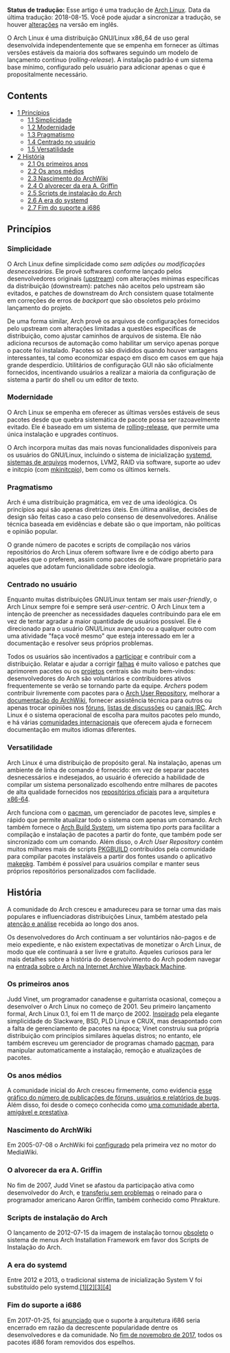 **Status de tradução:** Esse artigo é uma tradução de [Arch Linux](/index.php/Arch_Linux "Arch Linux"). Data da última tradução: 2018-08-15\. Você pode ajudar a sincronizar a tradução, se houver [alterações](https://wiki.archlinux.org/index.php?title=Arch_Linux&diff=0&oldid=534849) na versão em inglês.

O Arch Linux é uma distribuição GNU/Linux x86_64 de uso geral desenvolvida independentemente que se empenha em fornecer as últimas versões estáveis da maioria dos softwares seguindo um modelo de lançamento contínuo (*rolling-release*). A instalação padrão é um sistema base mínimo, configurado pelo usuário para adicionar apenas o que é propositalmente necessário.

## Contents

*   [1 Princípios](#Princ.C3.ADpios)
    *   [1.1 Simplicidade](#Simplicidade)
    *   [1.2 Modernidade](#Modernidade)
    *   [1.3 Pragmatismo](#Pragmatismo)
    *   [1.4 Centrado no usuário](#Centrado_no_usu.C3.A1rio)
    *   [1.5 Versatilidade](#Versatilidade)
*   [2 História](#Hist.C3.B3ria)
    *   [2.1 Os primeiros anos](#Os_primeiros_anos)
    *   [2.2 Os anos médios](#Os_anos_m.C3.A9dios)
    *   [2.3 Nascimento do ArchWiki](#Nascimento_do_ArchWiki)
    *   [2.4 O alvorecer da era A. Griffin](#O_alvorecer_da_era_A._Griffin)
    *   [2.5 Scripts de instalação do Arch](#Scripts_de_instala.C3.A7.C3.A3o_do_Arch)
    *   [2.6 A era do systemd](#A_era_do_systemd)
    *   [2.7 Fim do suporte a i686](#Fim_do_suporte_a_i686)

## Princípios

### Simplicidade

O Arch Linux define simplicidade como *sem adições ou modificações desnecessárias*. Ele provê softwares conforme lançado pelos desenvolvedores originais ([upstream](https://en.wikipedia.org/wiki/Upstream_(software_development) "wikipedia:Upstream (software development)")) com alterações mínimas específicas da distribuição (downstream): patches não aceitos pelo upstream são evitados, e patches de downstream do Arch consistem quase totalmente em correções de erros de *backport* que são obsoletos pelo próximo lançamento do projeto.

De uma forma similar, Arch provê os arquivos de configurações fornecidos pelo upstream com alterações limitadas a questões específicas de distribuição, como ajustar caminhos de arquivos de sistema. Ele não adiciona recursos de automação como habilitar um serviço apenas porque o pacote foi instalado. Pacotes só são divididos quando houver vantagens interessantes, tal como economizar espaço em disco em casos em que haja grande desperdício. Utilitários de configuração GUI não são oficialmente fornecidos, incentivando usuários a realizar a maioria da configuração de sistema a partir do shell ou um editor de texto.

### Modernidade

O Arch Linux se empenha em oferecer as últimas versões estáveis de seus pacotes desde que quebra sistemática de pacote possa ser razoavelmente evitado. Ele é baseado em um sistema de [rolling-release](https://en.wikipedia.org/wiki/pt:Rolling_release "wikipedia:pt:Rolling release"), que permite uma única instalação e upgrades contínuos.

O Arch incorpora muitas das mais novas funcionalidades disponíveis para os usuários do GNU/Linux, incluindo o sistema de inicialização [systemd](/index.php/Systemd_(Portugu%C3%AAs) "Systemd (Português)"), [sistemas de arquivos](/index.php/File_systems "File systems") modernos, LVM2, RAID via software, suporte ao udev e initcpio (com [mkinitcpio](/index.php/Mkinitcpio "Mkinitcpio")), bem como os últimos kernels.

### Pragmatismo

Arch é uma distribuição pragmática, em vez de uma ideológica. Os princípios aqui são apenas diretrizes úteis. Em última análise, decisões de design são feitas caso a caso pelo consenso de desenvolvedores. Análise técnica baseada em evidências e debate são o que importam, não políticas e opinião popular.

O grande número de pacotes e scripts de compilação nos vários repositórios do Arch Linux oferem software livre e de código aberto para aqueles que o preferem, assim como pacotes de software proprietário para aqueles que adotam funcionalidade sobre ideologia.

### Centrado no usuário

Enquanto muitas distribuições GNU/Linux tentam ser mais *user-friendly*, o Arch Linux sempre foi e sempre será *user-centric*. O Arch Linux tem a intenção de preencher as necessidades daqueles contribuindo para ele em vez de tentar agradar a maior quantidade de usuários possível. Ele é direcionado para o usuário GNU/Linux avançado ou a qualquer outro com uma atividade "faça você mesmo" que esteja interessado em ler a documentação e resolver seus próprios problemas.

Todos os usuários são incentivados a [participar](/index.php/Getting_involved_(Portugu%C3%AAs) "Getting involved (Português)") e contribuir com a distribuição. Relatar e ajudar a corrigir [falhas](https://bugs.archlinux.org/) é muito valioso e patches que aprimorem pacotes ou os [projetos](https://projects.archlinux.org/) centrais são muito bem-vindos: desenvolvedores do Arch são voluntários e contribuidores ativos frequentemente se verão se tornando parte da equipe. *Archers* podem contribuir livremente com pacotes para o [Arch User Repository](/index.php/Arch_User_Repository_(Portugu%C3%AAs) "Arch User Repository (Português)"), melhorar a [documentação do ArchWiki](/index.php/P%C3%A1gina_principal "Página principal"), fornecer assistência técnica para outros ou apenas trocar opiniões nos [fóruns](https://bbs.archlinux.org/), [listas de discussões](https://mailman.archlinux.org/mailman/listinfo/) ou [canais IRC](/index.php/Canais_IRC "Canais IRC"). Arch Linux é o sistema operacional de escolha para muitos pacotes pelo mundo, e há várias [comunidades internacionais](/index.php/Comunidades_internacionais "Comunidades internacionais") que oferecem ajuda e fornecem documentação em muitos idiomas diferentes.

### Versatilidade

Arch Linux é uma distribuição de propósito geral. Na instalação, apenas um ambiente de linha de comando é fornecido: em vez de separar pacotes desnecessários e indesejados, ao usuário é oferecido a habilidade de compilar um sistema personalizado escolhendo entre milhares de pacotes de alta qualidade fornecidos nos [repositórios oficiais](/index.php/Reposit%C3%B3rios_oficiais "Repositórios oficiais") para a arquitetura [x86-64](https://en.wikipedia.org/wiki/pt:AMD64 "wikipedia:pt:AMD64").

Arch funciona com o [pacman](/index.php/Pacman_(Portugu%C3%AAs) "Pacman (Português)"), um gerenciador de pacotes leve, simples e rápido que permite atualizar todo o sistema com apenas um comando. Arch também fornece o [Arch Build System](/index.php/Arch_Build_System_(Portugu%C3%AAs) "Arch Build System (Português)"), um sistema tipo *ports* para facilitar a compilação e instalação de pacotes a partir do fonte, que também pode ser sincronizado com um comando. Além disso, o *Arch User Repository* contém muitos milhares mais de scripts [PKGBUILD](/index.php/PKGBUILD_(Portugu%C3%AAs) "PKGBUILD (Português)") contribuídos pela comunidade para compilar pacotes instaláveis a partir dos fontes usando o aplicativo [makepkg](/index.php/Makepkg_(Portugu%C3%AAs) "Makepkg (Português)"). Também é possível para usuários compilar e manter seus próprios repositórios personalizados com facilidade.

## História

A comunidade do Arch cresceu e amadureceu para se tornar uma das mais populares e influenciadoras distribuições Linux, também atestado pela [atenção e análise](/index.php/An%C3%A1lises_sobre_o_Arch_Linux "Análises sobre o Arch Linux") recebida ao longo dos anos.

Os desenvolvedores do Arch continuam a ser voluntários não-pagos e de meio expediente, e não existem expectativas de monetizar o Arch Linux, de modo que ele continuará a ser livre e gratuito. Aqueles curiosos para ler mais detalhes sobre a história do desenvolvimento do Arch podem navegar na [entrada sobre o Arch na Internet Archive Wayback Machine](http://web.archive.org/web/*/archlinux.org).

### Os primeiros anos

Judd Vinet, um programador canadense e guitarrista ocasional, começou a desenvolver o Arch Linux no começo de 2001\. Seu primeiro lançamento formal, Arch Linux 0.1, foi em 11 de março de 2002\. [Inspirado](https://distrowatch.com/dwres.php?resource=interview-arch) pela elegante simplicidade do Slackware, BSD, PLD Linux e CRUX, mas desapontado com a falta de gerenciamento de pacotes na época; Vinet construiu sua própria distribuição com princípios similares àquelas distros; no entanto, ele também escreveu um gerenciador de programas chamado [pacman](/index.php/Pacman_(Portugu%C3%AAs) "Pacman (Português)"), para manipular automaticamente a instalação, remoção e atualizações de pacotes.

### Os anos médios

A comunidade inicial do Arch cresceu firmemente, como evidencia [esse gráfico do número de publicações de fóruns, usuários e relatórios de bugs](/images/8/8d/Archstats2002-2011.png "Archstats2002-2011.png"). Além disso, foi desde o começo conhecida como [uma comunidade aberta, amigável e prestativa](http://www.osnews.com/story/4827).

### Nascimento do ArchWiki

Em 2005-07-08 o ArchWiki foi [configurado](/index.php/ArchWiki:About_(Portugu%C3%AAs)#Hist.C3.B3ria "ArchWiki:About (Português)") pela primeira vez no motor do MediaWiki.

### O alvorecer da era A. Griffin

No fim de 2007, Judd Vinet se afastou da participação ativa como desenvolvedor do Arch, e [transferiu sem problemas](https://bbs.archlinux.org/viewtopic.php?id=38024) o reinado para o programador americano Aaron Griffin, também conhecido como Phrakture.

### Scripts de instalação do Arch

O lançamento de 2012-07-15 da imagem de instalação tornou [obsoleto](http://www.archlinux-br.org/noticias/192/) o sistema de menus Arch Installation Framework em favor dos Scripts de Instalação do Arch.

### A era do systemd

Entre 2012 e 2013, o tradicional sistema de inicialização System V foi substituído pelo systemd.[[1]](http://www.archlinux-br.org/noticias/199/)[[2]](http://www.archlinux-br.org/noticias/200/)[[3]](http://www.archlinux-br.org/noticias/204/)[[4]](http://www.archlinux-br.org/noticias/207/)

### Fim do suporte a i686

Em 2017-01-25, foi [anunciado](http://www.archlinux-br.org/noticias/254/) que o suporte à arquitetura i686 seria encerrado em razão da decrescente popularidade dentre os desenvolvedores e da comunidade. No [fim de novemobro de 2017](http://www.archlinux-br.org/noticias/254/), todos os pacotes i686 foram removidos dos espelhos.